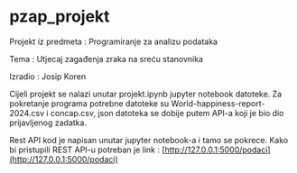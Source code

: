 # pzap_projekt

Projekt iz predmeta : Programiranje za analizu podataka 

Tema : Utjecaj zagađenja zraka na sreću stanovnika

Izradio : Josip Koren 

Cijeli projekt se nalazi unutar projekt.ipynb jupyter notebook datoteke.
Za pokretanje programa potrebne datoteke su World-happiness-report-2024.csv i concap.csv, json datoteka se dobije putem API-a koji je bio dio prijavljenog zadatka.

Rest API kod je napisan unutar jupyter notebook-a i tamo se pokrece. Kako bi pristupili REST API-u potreban je link : [http://127.0.0.1:5000/podaci](http://127.0.0.1:5000/podaci)
